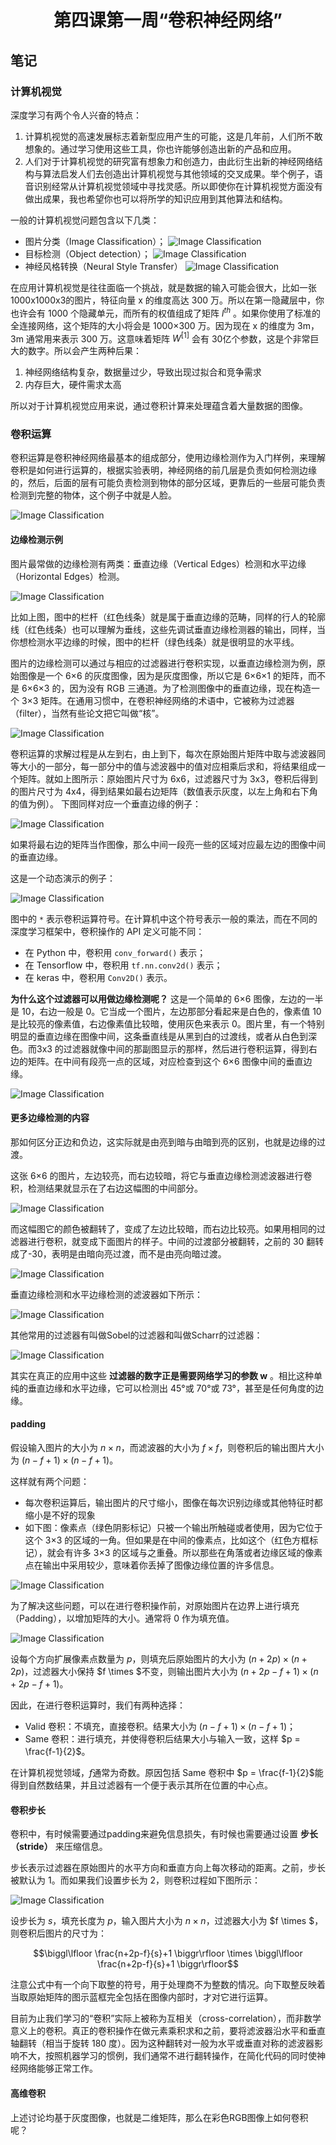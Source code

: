 <h1 align="center">第四课第一周“卷积神经网络”</h1>

## 笔记
### 计算机视觉
深度学习有两个令人兴奋的特点：
1. 计算机视觉的高速发展标志着新型应用产生的可能，这是几年前，人们所不敢想象的。通过学习使用这些工具，你也许能够创造出新的产品和应用。
2. 人们对于计算机视觉的研究富有想象力和创造力，由此衍生出新的神经网络结构与算法启发人们去创造出计算机视觉与其他领域的交叉成果。举个例子，语音识别经常从计算机视觉领域中寻找灵感。所以即使你在计算机视觉方面没有做出成果，我也希望你也可以将所学的知识应用到其他算法和结构。

一般的计算机视觉问题包含以下几类：

- 图片分类（Image Classification）；
![Image Classification](https://github.com/AlbertHG/Coursera-Deep-Learning-deeplearning.ai/blob/master/04-Convolutional%20Neural%20Networks/class1/md_images/01.png)
- 目标检测（Object detection）；
![Image Classification](https://github.com/AlbertHG/Coursera-Deep-Learning-deeplearning.ai/blob/master/04-Convolutional%20Neural%20Networks/class1/md_images/02.png)
- 神经风格转换（Neural Style Transfer）
![Image Classification](https://github.com/AlbertHG/Coursera-Deep-Learning-deeplearning.ai/blob/master/04-Convolutional%20Neural%20Networks/class1/md_images/03.png)

在应用计算机视觉是往往面临一个挑战，就是数据的输入可能会很大，比如一张1000x1000x3的图片，特征向量 x 的维度高达 300 万。所以在第一隐藏层中，你也许会有 1000 个隐藏单元，而所有的权值组成了矩阵 $l^{th}$ 。如果你使用了标准的全连接网络，这个矩阵的大小将会是 1000×300 万。因为现在 x 的维度为 3m，3m 通常用来表示 300 万。这意味着矩阵 $W^{[1]}$ 会有 30亿个参数，这是个非常巨大的数字。所以会产生两种后果：
1. 神经网络结构复杂，数据量过少，导致出现过拟合和竞争需求
2. 内存巨大，硬件需求太高

所以对于计算机视觉应用来说，通过卷积计算来处理蕴含着大量数据的图像。

### 卷积运算

卷积运算是卷积神经网络最基本的组成部分，使用边缘检测作为入门样例，来理解卷积是如何进行运算的，根据实验表明，神经网络的前几层是负责如何检测边缘的，然后，后面的层有可能负责检测到物体的部分区域，更靠后的一些层可能负责检测到完整的物体，这个例子中就是人脸。

![Image Classification](https://github.com/AlbertHG/Coursera-Deep-Learning-deeplearning.ai/blob/master/04-Convolutional%20Neural%20Networks/class1/md_images/04.png)

#### 边缘检测示例

图片最常做的边缘检测有两类：垂直边缘（Vertical Edges）检测和水平边缘（Horizontal Edges）检测。

![Image Classification](https://github.com/AlbertHG/Coursera-Deep-Learning-deeplearning.ai/blob/master/04-Convolutional%20Neural%20Networks/class1/md_images/05.png)

比如上图，图中的栏杆（红色线条）就是属于垂直边缘的范畴，同样的行人的轮廓线（红色线条）也可以理解为垂线，这些先调试垂直边缘检测器的输出，同样，当你想检测水平边缘的时候，图中的栏杆（绿色线条）就是很明显的水平线。

图片的边缘检测可以通过与相应的过滤器进行卷积实现，以垂直边缘检测为例，原始图像是一个 6×6 的灰度图像，因为是灰度图像，所以它是 6×6×1 的矩阵，而不是 6×6×3 的，因为没有 RGB 三通道。为了检测图像中的垂直边缘，现在构造一个 3×3 矩阵。在通用习惯中，在卷积神经网络的术语中，它被称为过滤器（filter），当然有些论文把它叫做“核”。

![Image Classification](https://github.com/AlbertHG/Coursera-Deep-Learning-deeplearning.ai/blob/master/04-Convolutional%20Neural%20Networks/class1/md_images/06.png)

卷积运算的求解过程是从左到右，由上到下，每次在原始图片矩阵中取与滤波器同等大小的一部分，每一部分中的值与滤波器中的值对应相乘后求和，将结果组成一个矩阵。就如上图所示：原始图片尺寸为 6x6，过滤器尺寸为 3x3，卷积后得到的图片尺寸为 4x4，得到结果如最右边矩阵（数值表示灰度，以左上角和右下角的值为例）。
下图同样对应一个垂直边缘的例子：

![Image Classification](https://github.com/AlbertHG/Coursera-Deep-Learning-deeplearning.ai/blob/master/04-Convolutional%20Neural%20Networks/class1/md_images/07.png)

如果将最右边的矩阵当作图像，那么中间一段亮一些的区域对应最左边的图像中间的垂直边缘。

这是一个动态演示的例子：

![Image Classification](https://github.com/AlbertHG/Coursera-Deep-Learning-deeplearning.ai/blob/master/04-Convolutional%20Neural%20Networks/class1/md_images/08.jpg)

 图中的 `*` 表示卷积运算符号。在计算机中这个符号表示一般的乘法，而在不同的深度学习框架中，卷积操作的 API 定义可能不同：

* 在 Python 中，卷积用 `conv_forward()` 表示；
* 在 Tensorflow 中，卷积用 `tf.nn.conv2d()` 表示；
* 在 keras 中，卷积用 `Conv2D()` 表示。

**为什么这个过滤器可以用做边缘检测呢？**
这是一个简单的 6×6 图像，左边的一半是 10，右边一般是 0。它当成一个图片，左边那部分看起来是白色的，像素值 10 是比较亮的像素值，右边像素值比较暗，使用灰色来表示 0。图片里，有一个特别明显的垂直边缘在图像中间，这条垂直线是从黑到白的过渡线，或者从白色到深色。而3x3 的过滤器就像中间的那副图显示的那样，然后进行卷积运算，得到右边的矩阵。在中间有段亮一点的区域，对应检查到这个 6×6 图像中间的垂直边缘。

![Image Classification](https://github.com/AlbertHG/Coursera-Deep-Learning-deeplearning.ai/blob/master/04-Convolutional%20Neural%20Networks/class1/md_images/09.jpg)

#### 更多边缘检测的内容

那如何区分正边和负边，这实际就是由亮到暗与由暗到亮的区别，也就是边缘的过渡。

这张 6×6 的图片，左边较亮，而右边较暗，将它与垂直边缘检测滤波器进行卷积，检测结果就显示在了右边这幅图的中间部分。

![Image Classification](https://github.com/AlbertHG/Coursera-Deep-Learning-deeplearning.ai/blob/master/04-Convolutional%20Neural%20Networks/class1/md_images/07.png)

而这幅图它的颜色被翻转了，变成了左边比较暗，而右边比较亮。如果用相同的过滤器进行卷积，就变成下面图片的样子。中间的过渡部分被翻转，之前的 30 翻转成了-30，表明是由暗向亮过渡，而不是由亮向暗过渡。

![Image Classification](https://github.com/AlbertHG/Coursera-Deep-Learning-deeplearning.ai/blob/master/04-Convolutional%20Neural%20Networks/class1/md_images/09.jpg)

垂直边缘检测和水平边缘检测的滤波器如下所示：

![Image Classification](https://github.com/AlbertHG/Coursera-Deep-Learning-deeplearning.ai/blob/master/04-Convolutional%20Neural%20Networks/class1/md_images/10.png)

其他常用的过滤器有叫做Sobel的过滤器和叫做Scharr的过滤器：

![Image Classification](https://github.com/AlbertHG/Coursera-Deep-Learning-deeplearning.ai/blob/master/04-Convolutional%20Neural%20Networks/class1/md_images/11.png)

其实在真正的应用中这些 **过滤器的数字正是需要网络学习的参数 w** 。相比这种单纯的垂直边缘和水平边缘，它可以检测出 45°或 70°或 73°，甚至是任何角度的边缘。

#### padding

假设输入图片的大小为 $n \times n$，而滤波器的大小为 $f \times f$，则卷积后的输出图片大小为 $(n-f+1) \times (n-f+1)$。

这样就有两个问题：

- 每次卷积运算后，输出图片的尺寸缩小，图像在每次识别边缘或其他特征时都缩小是不好的现象
- 如下图：像素点（绿色阴影标记）只被一个输出所触碰或者使用，因为它位于这个 3×3 的区域的一角。但如果是在中间的像素点，比如这个（红色方框标记），就会有许多 3×3 的区域与之重叠。所以那些在角落或者边缘区域的像素点在输出中采用较少，意味着你丢掉了图像边缘位置的许多信息。

![Image Classification](https://github.com/AlbertHG/Coursera-Deep-Learning-deeplearning.ai/blob/master/04-Convolutional%20Neural%20Networks/class1/md_images/12.png)

为了解决这些问题，可以在进行卷积操作前，对原始图片在边界上进行填充（Padding），以增加矩阵的大小。通常将 0 作为填充值。

![Image Classification](https://github.com/AlbertHG/Coursera-Deep-Learning-deeplearning.ai/blob/master/04-Convolutional%20Neural%20Networks/class1/md_images/13.jpg)

设每个方向扩展像素点数量为 $p$，则填充后原始图片的大小为 $(n+2p) \times (n+2p)$，过滤器大小保持 $f \times $不变，则输出图片大小为 $(n+2p-f+1) \times (n+2p-f+1)$。

因此，在进行卷积运算时，我们有两种选择：

- Valid 卷积：不填充，直接卷积。结果大小为 $(n-f+1) \times (n-f+1)$；
- Same 卷积：进行填充，并使得卷积后结果大小与输入一致，这样 $p = \frac{f-1}{2}$。

在计算机视觉领域，$f$通常为奇数。原因包括 Same 卷积中 $p = \frac{f-1}{2}$能得到自然数结果，并且过滤器有一个便于表示其所在位置的中心点。

#### 卷积步长

卷积中，有时候需要通过padding来避免信息损失，有时候也需要通过设置 **步长（stride）** 来压缩信息。

步长表示过滤器在原始图片的水平方向和垂直方向上每次移动的距离。之前，步长被默认为 1。而如果我们设置步长为 2，则卷积过程如下图所示：

![Image Classification](https://github.com/AlbertHG/Coursera-Deep-Learning-deeplearning.ai/blob/master/04-Convolutional%20Neural%20Networks/class1/md_images/14.jpg)

设步长为 $s$，填充长度为 $p$，输入图片大小为 $n \times n$，过滤器大小为 $f \times $，则卷积后图片的尺寸为：

$$\biggl\lfloor \frac{n+2p-f}{s}+1 \biggr\rfloor \times \biggl\lfloor \frac{n+2p-f}{s}+1 \biggr\rfloor$$

注意公式中有一个向下取整的符号，用于处理商不为整数的情况。向下取整反映着当取原始矩阵的图示蓝框完全包括在图像内部时，才对它进行运算。

目前为止我们学习的“卷积”实际上被称为互相关（cross-correlation），而非数学意义上的卷积。真正的卷积操作在做元素乘积求和之前，要将滤波器沿水平和垂直轴翻转（相当于旋转 180 度）。因为这种翻转对一般为水平或垂直对称的滤波器影响不大，按照机器学习的惯例，我们通常不进行翻转操作，在简化代码的同时使神经网络能够正常工作。

#### 高维卷积

上述讨论均基于灰度图像，也就是二维矩阵，那么在彩色RGB图像上如何卷积呢？
